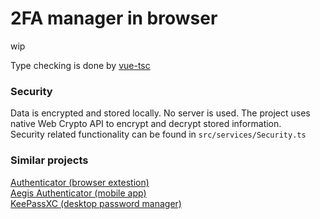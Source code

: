 # 2FA manager in browser

wip

Type checking is done by [vue-tsc](https://github.com/johnsoncodehk/volar/tree/master/packages/vue-tsc)

### Security

Data is encrypted and stored locally. No server is used.
The project uses native Web Crypto API to encrypt and decrypt stored information.<br/>
Security related functionality can be found in `src/services/Security.ts`

### Similar projects

[Authenticator (browser extestion)](https://github.com/Authenticator-Extension/Authenticator)<br/>
[Aegis Authenticator (mobile app)](https://github.com/beemdevelopment/Aegis)<br/>
[KeePassXC (desktop password manager)](https://github.com/keepassxreboot/keepassxc)

<!--

todo:
setup password ttl
steam account support
search functionality
copy code on click
copy code to clipboard on `url/id` open
icons for accounts
qr code support
toggle show password should remember cursor position
show global timer if all tokens are of same period
simple editing on mobile
DnD

edge fcs up timers even when page is visible. user has to make clicks on page for it not to throttle
this makes animation timings wrong. Also token's code generation can be delayed by up to 1 second
check this
```
var timeTaken = 0
var expectedTime = 5000
function test() {
  timeTaken && console.log(Date.now() - timeTaken - expectedTime)
  setTimeout(test, expectedTime)
  timeTaken = Date.now()
}
test()
```
the solution currently implemented to remedy this is terrible
I guess microsoft prefers when its users have to suffer

-->